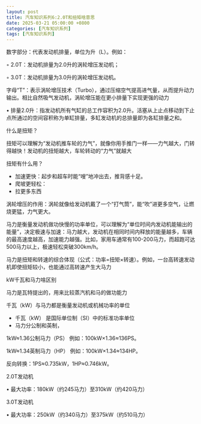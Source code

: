 ```yaml
---
layout: post
title: 汽车知识系列6:2.0T和扭矩啥意思
date: 2025-03-21 05:00:00 +0800
categories: [汽车知识系列]
tags: [汽车知识系列]
---
```


数字部分：代表发动机排量，单位为升（L）。例如：

◦ 2.0T：发动机排量为2.0升的涡轮增压发动机；

◦ 3.0T：发动机排量为3.0升的涡轮增压发动机。

字母“T”：表示涡轮增压技术（Turbo），通过压缩空气提高进气量，从而提升动力输出。相比自然吸气发动机，涡轮增压能在更小排量下实现更强的动力

• 排量2.0升：指发动机所有气缸的总工作容积为2.0升。活塞从上止点移动到下止点所通过的空间容积称为单缸排量，多缸发动机的总排量即为各缸排量之和。

什么是扭矩？

扭矩可以理解为“发动机推车轮的力气”，就像你用手推门一样——力气越大，门转得越快！发动机的扭矩越大，车轮转动的“力气”就越大

扭矩有什么用？

- 加速更快：起步和超车时能“嗖”地冲出去，推背感十足。
- 爬坡更轻松：
- 拉更多东西

涡轮增压的作用：涡轮就像给发动机戴了一个“打气筒”，能“吹”进更多空气，让燃烧更猛，力气更大。

马力是衡量发动机做功快慢的功率单位，可以理解为“单位时间内发动机能输出的能量”，决定极速与加速：马力越大，发动机在相同时间内释放的能量越多，车辆的最高速度越高，加速能力越强。比如，家用车通常有100-200马力，而超跑可达500马力以上，极速轻松突破300km/h。

马力是扭矩和转速的综合体现（公式：功率=扭矩×转速）。例如，一台高转速发动机即使扭矩较小，也能通过高转速产生大马力

kW千瓦和马力啥区别

马力是瓦特提出的，用来比较蒸汽机和马的做功能力

千瓦（kW）与马力都是衡量发动机或机械功率的单位

- 千瓦（kW）
是国际单位制（SI）中的标准功率单位
- 马力分公制和英制，

1kW≈1.36公制马力（PS）
例如：100kW×1.36≈136PS。

1kW≈1.34英制马力（HP）
例如：100kW×1.34≈134HP。

反向转换：1PS≈0.735kW，1HP≈0.746kW。

2.0T发动机

  • 最大功率：180kW（约245马力）至310kW（约420马力）

3.0T发动机

  • 最大功率：250kW（约340马力）至375kW（约510马力）
